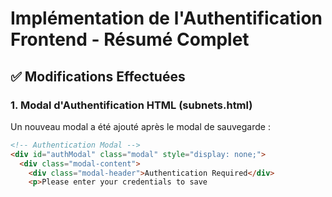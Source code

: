 # Implémentation de l'Authentification Frontend - Résumé Complet

## ✅ Modifications Effectuées

### 1. Modal d'Authentification HTML (subnets.html)

Un nouveau modal a été ajouté après le modal de sauvegarde :

```html
<!-- Authentication Modal -->
<div id="authModal" class="modal" style="display: none;">
  <div class="modal-content">
    <div class="modal-header">Authentication Required</div>
    <p>Please enter your credentials to save